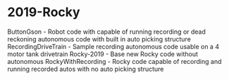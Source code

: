 # 2019-Rocky
ButtonGson - Robot code with capable of running recording or dead reckoning autonomous code with built in auto picking structure
RecordingDriveTrain - Sample recording autonomous code usable on a 4 motor tank drivetrain
Rocky-2019 - Base new Rocky code without autonomous
RockyWithRecording - Rocky code capable of recording and running recorded autos with no auto picking structure
